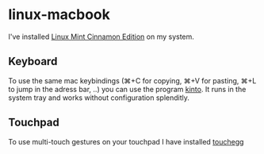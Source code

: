 # linux-macbook

I've installed [Linux Mint Cinnamon Edition](https://linuxmint.com/download.php) on my system.


## Keyboard
To use the same mac keybindings (⌘+C for copying, ⌘+V for pasting, ⌘+L to jump in the adress bar, ..) you can use the program [kinto](https://github.com/rbreaves/kinto). It runs in the system tray and works without configuration splenditly. 

## Touchpad
To use multi-touch gestures on your touchpad I have installed [touchegg](https://github.com/rbreaves/kinto)
